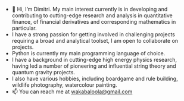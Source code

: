 - 👋 Hi, I’m Dimitri.  My main interest currently is in developing and contributing to cutting-edge research and analysis in quantitative finance, of financial derivatives and corresponding mathematics in particular. 
- I have a strong passion for getting involved in challenging projects requiring a broad and analytical toolset, I am open to collaborate on projects.
- Python is currently my main programming language of choice.
- I have a background in cutting-edge high energy physics research, having led a number of pioneering and influential string theory and quantum gravity projects.
- I also have various hobbies, including boardgame and rule building, wildlife photography, watercolour painting.
- 📫 You can reach me at wakabaloola@gmail.com

<!---
wakabaloola/wakabaloola is a ✨ special ✨ repository because its `README.md` (this file) appears on your GitHub profile.
You can click the Preview link to take a look at your changes.
--->
